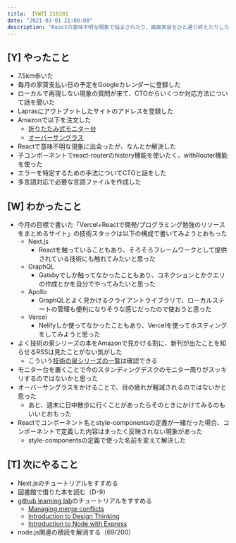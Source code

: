 ```yaml
---
title: 【YWT】210301
date: "2021-03-01 21:00:00"
description: "Reactの意味不明な現象で悩まされたり、画面実装をひと通り終えたりした"
---
```


## [Y] やったこと

- 7.5km歩いた
- 毎月の家賃支払い日の予定をGoogleカレンダーに登録した
- ローカルで再現しない現象の質問が来て、CTOからいくつか対応方法について話を聞いた
- Laprasにアウトプットしたサイトのアドレスを登録した
- Amazonで以下を注文した
  - [折りたたみ式モニター台](https://www.amazon.co.jp/gp/product/B07MQXGKT3)
  - [オーバーサングラス](https://www.amazon.co.jp/gp/product/B089M7C14H)
- Reactで意味不明な現象に出会ったが、なんとか解決した
- 子コンポーネントでreact-routerのhistory機能を使いたく、withRouter機能を使った
- エラーを特定するための手法についてCTOと話をした
- 多言語対応で必要な言語ファイルを作成した

## [W] わかったこと

- 今月の目標で書いた「Vercel+Reactで開発/プログラミング勉強のリソースをまとめるサイト」の技術スタックは以下の構成で書いてみようとおもった
  - Next.js
    - Reactを触っていることもあり、そろそろフレームワークとして提供されている技術にも触れてみたいと思った
  - GraphQL
    - Gatsbyでしか触ってなかったこともあり、コネクションとかクエリの作成とかを自分でやってみたいと思った
  - Apollo
    - GraphQLとよく見かけるクライアントライブラリで、ローカルステートの管理も便利になりそうな感じだったので使おうと思った
  - Vercel
    - Nelifyしか使ってなかったこともあり、Vercelを使ってホスティングをしてみようと思った
- よく技術の泉シリーズの本をAmazonで見かける割に、新刊が出たことを知らせるRSSは見たことがない気がした
  - こういう[技術の泉シリーズの一覧](https://bookwalker.jp/label/6000/)は確認できる
- モニター台を置くことで今のスタンディングデスクのモニター周りがスッキリするのではないかと思った
- オーバーサングラスをかけることで、目の疲れが軽減されるのではないかと思った
  - あと、週末に日中散歩に行くことがあったらそのときにかけてみるのもいいとおもった
- Reactでコンポーネント名とstyle-componentsの定義が一緒だった場合、コンポーネントで定義した内容はまったく反映されない現象があった
  - style-componentsの定義で使った名前を変えて解決した

## [T] 次にやること

- Next.jsのチュートリアルをすすめる
- 図書館で借りた本を読む（D-9）
- [github learning lab](https://lab.github.com/githubtraining)のチュートリアルをすすめる
  - [Managing merge conflicts](https://lab.github.com/githubtraining/managing-merge-conflicts)
  - [Introduction to Design Thinking](https://lab.github.com/githubtraining/introduction-to-design-thinking)
  - [Introduction to Node with Express](https://lab.github.com/everydeveloper/introduction-to-node-with-express)
- node.js関連の積読を解消する（69/200）
